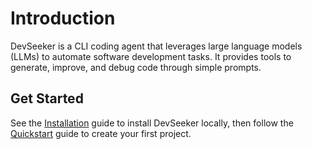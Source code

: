 # Introduction

DevSeeker is a CLI coding agent that leverages large language models (LLMs) to automate software development tasks. It provides tools to generate, improve, and debug code through simple prompts.

## Get Started

See the [Installation](installation) guide to install DevSeeker locally, then follow the [Quickstart](quickstart) guide to create your first project. 